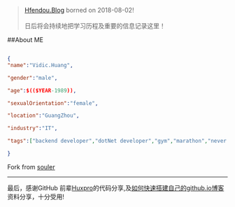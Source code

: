 

> [Hfendou.Blog](http://hfendou.gitbub.io) borned on 2018-08-02!<br><br>
> 日后将会持续地把学习历程及重要的信息记录这里！




##About ME

```json

{
"name":"Vidic.Huang",

"gender":"male",

"age":$(($YEAR-1989)),

"sexualOrientation":"female",

"location":"GuangZhou",

"industry":"IT",

"tags":["backend developer","dotNet developer","gym","marathon","never stop to learn"]

}


```
Fork from [souler](@False)

---

最后，感谢GitHub 前辈[Huxpro](https://github.com/Huxpro/huxpro.github.io)的代码分享,及[如何快速搭建自己的github.io博客](https://blog.csdn.net/walkerhau/article/details/77394659?utm_source=debugrun&utm_medium=referral)资料分享，十分受用!


